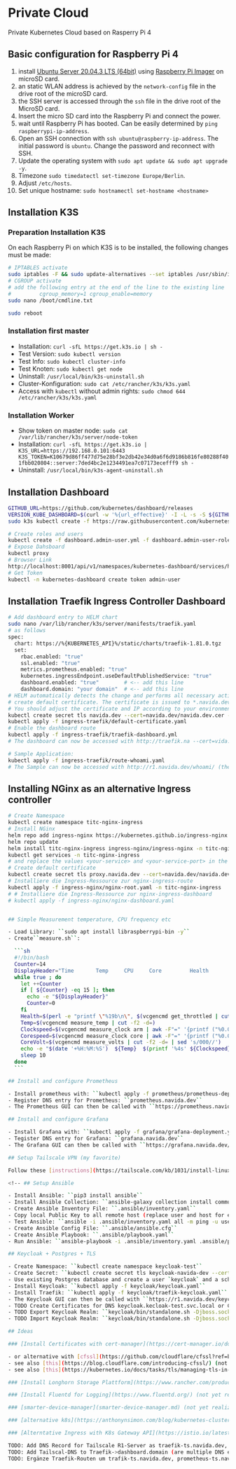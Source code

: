# Private Cloud

Private Kubernetes Cloud based on Rasperry Pi 4

## Basic configuration for Raspberry Pi 4

1. install [Ubuntu Server 20.04.3 LTS (64bit)](https://ubuntu.com/download/raspberry-pi) using [Raspberry Pi Imager](https://www.raspberrypi.org/software/) on microSD card.
2. an static WLAN address is achieved by the ``network-config`` file in the drive root of the microSD card.
3. the SSH server is accessed through the ``ssh`` file in the drive root of the MicroSD card.
4. Insert the micro SD card into the Raspberry Pi and connect the power.
5. wait until Raspberry Pi has booted. Can be easily determined by ``ping raspberrypi-ip-address``.
6. Open an SSH connection with ``ssh ubuntu@raspberry-ip-address``. The initial password is ``ubuntu``. Change the password and reconnect with SSH.
7. Update the operating system with ``sudo apt update && sudo apt upgrade -y``.
8. Timezone ``sudo timedatectl set-timezone Europe/Berlin``.
9. Adjust ``/etc/hosts``.
10. Set unique hostname: ``sudo hostnamectl set-hostname <hostname>``

## Installation K3S

### Preparation Installation K3S

On each Raspberry Pi on which K3S is to be installed, the following changes must be made:

```sh
# IPTABLES activate
sudo iptables -F && sudo update-alternatives --set iptables /usr/sbin/iptables-legacy && sudo update-alternatives --set ip6tables /usr/sbin/ip6tables-legacy
# CGROUP activate
# add the following entry at the end of the line to the existing line
#         cgroup_memory=1 cgroup_enable=memory
sudo nano /boot/cmdline.txt

sudo reboot
```

### Installation first master

- Installation: ``curl -sfL https://get.k3s.io | sh -``
- Test Version: ``sudo kubectl version``
- Test Info: ``sudo kubectl cluster-info``
- Test Knoten: ``sudo kubectl get node``
- Uninstall: ``/usr/local/bin/k3s-uninstall.sh``
- Cluster-Konfiguration: ``sudo cat /etc/rancher/k3s/k3s.yaml``
- Access with ``kubectl`` without admin rights: ``sudo chmod 644 /etc/rancher/k3s/k3s.yaml``

### Installation Worker

- Show token on master node: ``sudo cat /var/lib/rancher/k3s/server/node-token``
- Installation: ``curl -sfL https://get.k3s.io | K3S_URL=https://192.168.0.101:6443 K3S_TOKEN=K10679d86ff477d75e28bf3e2db42e34d0a6f6d9186b816fe80288f401fbb020804::server:7ded4bc2e1234491ea7c07173ecefff9 sh -``
- Uninstall: ``/usr/local/bin/k3s-agent-uninstall.sh``

## Installation Dashboard

```sh
GITHUB_URL=https://github.com/kubernetes/dashboard/releases
VERSION_KUBE_DASHBOARD=$(curl -w '%{url_effective}' -I -L -s -S ${GITHUB_URL}/latest -o /dev/null | sed -e 's|.*/||')
sudo k3s kubectl create -f https://raw.githubusercontent.com/kubernetes/dashboard/${VERSION_KUBE_DASHBOARD}/aio/deploy/recommended.yaml

# Create roles and users
kubectl create -f dashboard.admin-user.yml -f dashboard.admin-user-role.yml
# Expose Dahsboard
kubectl proxy
# Browser Link
http://localhost:8001/api/v1/namespaces/kubernetes-dashboard/services/https:kubernetes-dashboard:/proxy/#/workloads?namespace=_all
# Get Token
kubectl -n kubernetes-dashboard create token admin-user
```

## Installation Traefik Ingress Controller Dashboard

```sh
# Add dashboard entry to HELM chart
sudo nano /var/lib/rancher/k3s/server/manifests/traefik.yaml
# as follows
spec:
  chart: https://%{KUBERNETES_API}%/static/charts/traefik-1.81.0.tgz
  set:
    rbac.enabled: "true"
    ssl.enabled: "true"
    metrics.prometheus.enabled: "true"
    kubernetes.ingressEndpoint.useDefaultPublishedService: "true"
    dashboard.enabled: "true"        # <-- add this line
    dashboard.domain: "your domain"  # <-- add this line
# HELM automatically detects the change and performs all necessary actions
# create default certificate. The certificate is issued to *.navida.dev and the host r1.navida.dev listens to the IP 192.168.0.101
# You should adjust the certificate and IP according to your environment and requirements.
kubectl create secret tls navida.dev --cert=navida.dev/navida.dev.cer --key=navida.dev/navida.dev.key -n kube-system
kubectl apply -f ingress-traefik/default-certificate.yaml
# Enable the dashboard route
kubectl apply -f ingress-traefik/traefik-dashboard.yml
# The dashboard can now be accessed with http://traefik.na --cert=vida.dev/ (the slash at the end must be included)

# Sample Application:
kubectl apply -f ingress-traefik/route-whoami.yaml
# The Sample can now be accessed with http://r1.navida.dev/whoami/ (the slash at the end must be included)
```

## Installing NGinx as an alternative Ingress controller
  
  ```sh
  # Create Namespace
  kubectl create namespace titc-nginx-ingress
  # Install NGinx
  helm repo add ingress-nginx https://kubernetes.github.io/ingress-nginx
  helm repo update
  helm install titc-nginx-ingress ingress-nginx/ingress-nginx -n titc-nginx-ingress
  kubectl get services -n titc-nginx-ingress 
  # and replace the values <your-service> and <your-service-port> in the file ingress-nginx/nginx-root.yaml
  # Create default certificate
  kubectl create secret tls proxy.navida.dev --cert=navida.dev/navida.dev.cer --key=navida.dev/navida.dev.key -n titc-nginx-ingress
  # Installiere die Ingress-Ressource zur nginx-ingress-route
  kubectl apply -f ingress-nginx/nginx-root.yaml -n titc-nginx-ingress
  # # Installiere die Ingress-Ressource zur nginx-ingress-dashboard
  # kubectl apply -f ingress-nginx/nginx-dashboard.yaml


## Simple Measurement temperature, CPU frequency etc

- Load Library: ``sudo apt install libraspberrypi-bin -y``
- Create``measure.sh``:

    ```sh
    #!/bin/bash
    Counter=14
    DisplayHeader="Time       Temp     CPU     Core         Health           Vcore"
    while true ; do
      let ++Counter
      if [ ${Counter} -eq 15 ]; then
        echo -e "${DisplayHeader}"
        Counter=0
      fi
      Health=$(perl -e "printf \"%19b\n\", $(vcgencmd get_throttled | cut -f2 -d=)")
      Temp=$(vcgencmd measure_temp | cut -f2 -d=)
      Clockspeed=$(vcgencmd measure_clock arm | awk -F"=" '{printf ("%0.0f",$2/1000000); }' )
      Corespeed=$(vcgencmd measure_clock core | awk -F"=" '{printf ("%0.0f",$2/1000000); }' )
      CoreVolt=$(vcgencmd measure_volts | cut -f2 -d= | sed 's/000//')
      echo -e "$(date '+%H:%M:%S')  ${Temp}  $(printf '%4s' ${Clockspeed})MHz $(printf '%4s' ${Corespeed})MHz  $(printf '%020u' ${Health})  ${CoreVolt}"
      sleep 10
    done
    ```

## Install and configure Prometheus

- Install prometheus with: ``kubectl apply -f prometheus/prometheus-deployment.yaml`` Deployment, the service and the IngressRoute are installed on the CLuster.
- Register DNS entry for Prometheus: ``prometheus.navida.dev``
- The Prometheus GUI can then be called with ``https://prometheus.navida.dev/``. Of course, the host url should be adapted to your conditions.

## Install and configure Grafana

- Install Grafana with: ``kubectl apply -f grafana/grafana-deployment.yaml`` Deployment, the service and the IngressRoute are installed on the CLuster.
- Tegister DNS entry for Grafana: ``grafana.navida.dev``
- The Grafana GUI can then be called with ``https://grafana.navida.dev/``. Of course, the host url should be adapted to your conditions.

## Setup Tailscale VPN (my favorite)

Follow these [instructions](https://tailscale.com/kb/1031/install-linux/).

<!-- ## Setup Ansible

- Install Ansible: ``pip3 install ansible``
- Install Ansible Collection: ``ansible-galaxy collection install community.general``
- Create Ansible Inventory File: ``.ansible/inventory.yaml``
- Copy local Public Key to all remote host (replace user and host for each remotehost): ``ssh-copy-id -i ~/.ssh/id_rsa.pub user@remotehost``
- Test Ansible: ``ansible -i .ansible/inventory.yaml all -m ping -u user``
- Create Ansible Config File: ``.ansible/ansible.cfg``
- Create Ansible Playbook: ``.ansible/playbook.yaml``
- Run Ansible: ``ansible-playbook -i .ansible/inventory.yaml .ansible/playbook.yaml`` -->

## Keycloak + Postgres + TLS

- Create Namespace: ``kubectl create namespace keycloak-test``
- Create Secret: ``kubectl create secret tls keycloak-navida-dev --cert=keycloak/certs/tls.crt --key=keycloak/certs/tls.key -n keycloak-test``
- Use existing Postgres database and create a user `keycloak` and a schema `keycloak` with the owner `keycloak` and use this as DB for the following installation
- Install Keycloak: ``kubectl apply -f keycloak/keycloak.yaml``
- Install Traefik: ``kubectl apply -f keycloak/traefik-keycloak.yaml``
- The Keycloak GUI can then be called with ``https://r1.navida.dev/keycloak/p1/p2/p3``. Of course, the host url should be adapted to your conditions.
- TODO Create Certificates for DNS keycloak.kecloak-test.svc.local or CertificateManager for communication betweenTraefik and keycloak service : ``openssl req -x509 -nodes -days 365 -newkey rsa:2048 -keyout keycloak/certs/tls.key -out keycloak/certs/tls.crt -subj "/CN=kubernets.kubernetes-test.svc.local/O=navida.dev"``
- TODO Export Keycloak Realm: ``keycloak/bin/standalone.sh -Djboss.socket.binding.port-offset=100 -Dkeycloak.migration.action=export -Dkeycloak.migration.provider=singleFile -Dkeycloak.migration.realmName=navida -Dkeycloak.migration.usersExportStrategy=REALM_FILE -Dkeycloak.migration.file=/tmp/navida-realm.json``
- TODO Import Keycloak Realm: ``keycloak/bin/standalone.sh -Djboss.socket.binding.port-offset=100 -Dkeycloak.migration.action=import -Dkeycloak.migration.provider=singleFile -Dkeycloak.migration.realmName=navida -Dkeycloak.migration.usersExportStrategy=REALM_FILE -Dkeycloak.migration.file=/tmp/navida-realm.json``

## Ideas

### [Install Certificates with cert-manager](https://cert-manager.io/docs/installation/kubernetes/) (not yet realized)

- or alternative with [cfssl](https://github.com/cloudflare/cfssl?ref=blog.cloudflare.com) (not yet realized)
- see also [this](https://blog.cloudflare.com/introducing-cfssl/) (not yet realized)
- see also [this](https://kubernetes.io/docs/tasks/tls/managing-tls-in-a-cluster ) (not yet realized)

### [Install Longhorn Storage Plattform](https://www.rancher.com/products/longhorn) (not yet realized)

### [Install Fluentd for Logging](https://www.fluentd.org/) (not yet realized)

### [smarter-device-manager](smarter-device-manager.md) (not yet realized)

### [alternative k8s](https://anthonynsimon.com/blog/kubernetes-cluster-raspberry-pi/) (not yet realized)

### [Alterntative Ingress with K8s Gateway API](https://istio.io/latest/blog/2022/getting-started-gtwapi/) (not yet realized)

TODO: Add DNS Record for Tailscale R1-Server as traefik-ts.navida.dev, prometheus-ts.navida.dev, grafana-ts.navida.dev
TODO: Add Tailscal-DNS to Traefik->dashboard.domain (are multiple DNS entries possible?)
TODO: Ergänze Traefik-Routen um trafik-ts.navida.dev, prometheus-ts.navida.dev, grafana-ts.navida.dev
